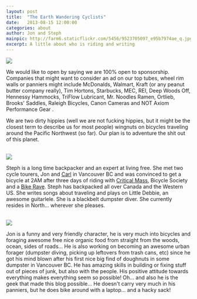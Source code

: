 ```yaml
---
layout: post
title:  "The Earth Wandering Cyclists"
date:   2013-08-15 12:00:00
categories: about
author: Jon and Steph
mainpic: http://farm6.staticflickr.com/5456/9523705097_e95b7974ae_q.jpg
excerpt: A little about who is riding and writing
---
```


<img class="left_photo" src="{{ page.mainpic }}" />

We would like to open by saying we are 100% open to sponsorship.  Companies that might want to consider an ad on our top tubes, wheel rim walls or panniers might include McDonalds, Walmart, Kraft (or any peanut butter company really), Tim Hortons, Starbucks, MEC, REI, Deep Woods Off, Hennessy Hammocks, TriFlow Lubricant, Mr. Noodles Ramen, Ortlieb, Brooks' Saddles, Raleigh Bicycles, Canon Cameras and NOT Axiom Performance Gear .

We are two dirty hippies (well we are not fucking hippies, but it might be the closest term to describe us for most people) wingnuts on bicycles traveling around the Pacific Northwest (so far). Our plan is to adventure the shit out of this planet.

<br style="clear: both;" />

<img class="right_photo" src="http://farm8.staticflickr.com/7359/9526514996_d56c61ceb2.jpg" />

<span class="big_start">Steph</span> is a long time backpacker and an expert at living free.  She met two cycle tourers, Jon and <a href="http://wandermu.de/">Carl</a> in Vancouver BC and was convinced to get a bicycle at 2AM after three days of riding with <a href="http://vancouvercm.blogspot.ca/">Critical Mass</a>, Bicycle Society and a <a href="http://bikerave.ca/">Bike Rave</a>.  Steph has backpacked all over Canada and the Western US.  She writes songs about traveling and plays on Little Debbie, an awesome guitarlele.  She is a blackbelt dumpster diver.  She currently resides in North... wherever she pleases.

<br style="clear: both;" />

<img class="right_photo" src="http://farm6.staticflickr.com/5522/9565698076_2147632820_n.jpg" />

<span class="big_start">Jon</span> is a funny and very friendly character, he is very much into bicycles and foraging awesome free nice organic food from straight from the woods, ocean, sides of roads... He is also working on becoming an awesome urban forager (dumpster diving, picking up leftovers from trash cans, etc) since he got his mind blown after his first nice big find of doughnuts in some dumpster in Vancouver BC. He has amazing skills in building or fixing stuff out of pieces of junk, but also with the people. His positive attitude towards everything makes everything seem so possible! Oh... and also he is the geek that made this blog possible... He doesn't carry very much in his panniers, but he does bike around with a laptop... and a hacky sack! 



